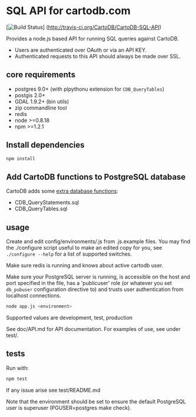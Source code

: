 SQL API for cartodb.com
========================

[![Build Status](http://travis-ci.org/CartoDB/CartoDB-SQL-API.png)]
(http://travis-ci.org/CartoDB/CartoDB-SQL-API)

Provides a node.js based API for running SQL queries against CartoDB.

* Users are authenticated over OAuth or via an API KEY.
* Authenticated requests to this API should always be made over SSL.


core requirements
-----------------
* postgres 9.0+ (with plpythonu extension for ``CDB_QueryTables``)
* postgis 2.0+
* GDAL 1.9.2+ (bin utils)
* zip commandline tool
* redis
* node >=0.8.18
* npm >=1.2.1


Install dependencies
--------------------

```sh
npm install
```

Add CartoDB functions to PostgreSQL database
--------------------------------------------

CartoDB adds some [extra database functions](https://github.com/CartoDB/cartodb-postgresql/tree/master/scripts-available):

* CDB_QueryStatements.sql
* CDB_QueryTables.sql


usage
-----

Create and edit config/environments/<environment>.js from .js.example files.
You may find the ./configure script useful to make an edited copy for you,
see ```./configure --help``` for a list of supported switches.

Make sure redis is running and knows about active cartodb user.

Make sure your PostgreSQL server is running, is accessible on
the host and port specified in the <environment> file, has
a 'publicuser' role (or whatever you set ``db_pubuser`` configuration
directive to) and trusts user authentication from localhost
connections.

```sh
node app.js <environment>
```

Supported <environment> values are development, test, production

See doc/API.md for API documentation.
For examples of use, see under test/.


tests
-----

Run with:

```sh
npm test
```

If any issue arise see test/README.md

Note that the environment should be set to ensure the default
PostgreSQL user is superuser (PGUSER=postgres make check).

